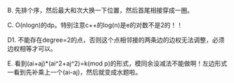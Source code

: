 B. 先排个序，然后最大和次大换一下位置，然后首尾相接穿成一圈。

C. O(nlogn)的dp。特别注意c++的log(n)是e的对数不是2的！！

D1. 不能存在degree=2的点，否则这个点相邻接的两条边的边权无法调整，必须边权相等才可以。

E. 看到(ai+aj)*(ai^2+aj^2)=k(mod p)的形式，模同余没减法不能做啊！左边形式一看到先补乘上一个(ai-aj)，然后就变成水题啦。
